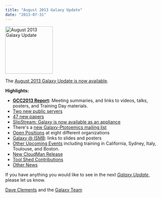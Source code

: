 ```yaml
---
title: "August 2013 Galaxy Update"
date: "2013-07-31"
---
```

<div class='right'><a href='/galaxy-updates/2013-08/'><img src="/src/images/logos/GalaxyUpdate200.png" alt="August 2013 Galaxy Update" width=150 /></a></div>

The [August 2013 Galaxy Update is now available](/galaxy-updates/2013-08/). 

**Highlights:**
* **[GCC2013 Report](/galaxy-updates/2013-08/#gcc2013-report):** Meeting summaries, and links to videos, talks, posters, and Training Day materials.
* [Two new public servers](/galaxy-updates/2013-08/#new-public-servers)
* [47 new papers](/galaxy-updates/2013-08/#new-papers)
* [SlipStream: Galaxy is now available as an appliance](/galaxy-updates/2013-08/#slipstream-appliance-galaxy-edition-announced)
* There's a [new Galaxy-Ptotoemics mailing list](/galaxy-updates/2013-08/#new-galaxy-proteomics-mailing-list)
* [Open Positions](/galaxy-updates/2013-08/#whos-hiring) at eight different organizations
* [Galaxy @ ISMB](/galaxy-updates/2013-08/#ismb--eccb--bosc--ms-sig-2013): links to slides and posters
* [Other Upcoming Events](/galaxy-updates/2013-08/#other-upcoming-events) including training in California, Sydney, Italy, Toulouse, and Boston.
* [New CloudMan Release](/galaxy-updates/2013-08/#cloudman-release)
* [Tool Shed Contributions](/galaxy-updates/2013-08/#toolshed-contributions)
* [Other News](/galaxy-updates/2013-08/#other-news)

If you have anything you would like to see in the next *[Galaxy Update](/galaxy-updates/)*, please let us know.

[Dave Clements](/people/dave-clements/) and the [Galaxy Team](/galaxy-team/)
